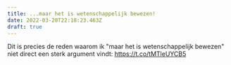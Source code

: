 ```yaml
---
title: ...maar het is wetenschappelijk bewezen!
date: 2022-03-20T22:18:23.463Z
draft: true
---
```

Dit is precies de reden waarom ik "maar het is wetenschappelijk bewezen" niet direct een sterk argument vindt: https://t.co/tMTleUYCB5